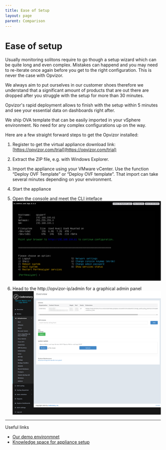 ```yaml
---
title: Ease of Setup
layout: page
parent: Comparison
---
```


# Ease of setup
Usually monitoring solitons require to go though a setup wizard which can be quite long and even complex. Mistakes can happend and you may need to re-iterate once again before you get to the right configuration. This is never the case with Opvizor.

We always aim to put ourselves in our customer shoes therefore we understand that a significant amount of products that are out there are dropped after you struggle with the setup for more than 30 minutes.

Opvizor's rapid deployment allows to finish with the setup within 5 minutes and see your essential data on dashboards right after.

We ship OVA template that can be easily imported in your vSphere environment. No need for any complex configurations up on the way.

Here are a few straight forward steps to get the Opvizor installed:
1. Register to get the virtual appliance download link: [https://opvizor.com/trial](https://opvizor.com/trial)
2. Extract the ZIP file, e.g. with Windows Explorer.
3. Import the appliance using your VMware vCenter. Use the function “Deploy OVF Template” or “Deploy OVF template”.  That import can take several minutes depending on your environment.
4. Start the appliance
5. Open the console and meet the CLI inteface
![cli interface](img/cli_interface.png)

6. Head to the http://opvizor-ip/admin for a graphical admin panel 
![admin ui interface](img/admin_ui.png)


----

Useful links

- [Our demo environmnet](https://demoml.codenotary.io/)
- [Knowledge space for appliance setup](https://codenotary.freshdesk.com/support/solutions/articles/202000019261-installing-the-virtual-appliance)
